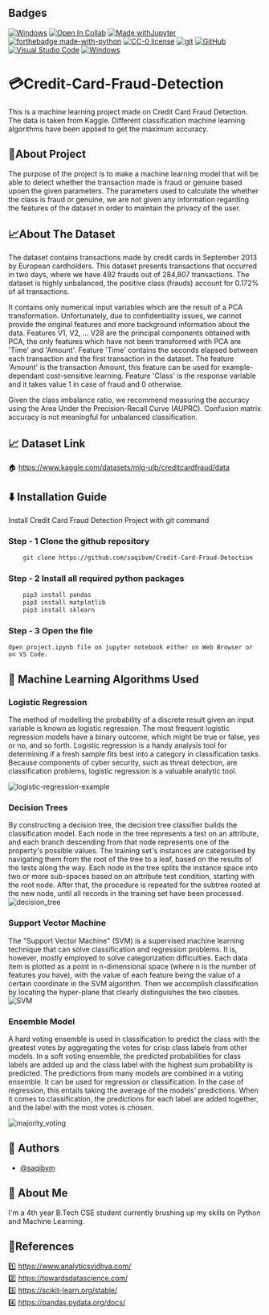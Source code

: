 
## Badges

[![Windows](https://svgshare.com/i/ZhY.svg)](https://svgshare.com/i/ZhY.svg)
[![Open In Collab](https://colab.research.google.com/assets/colab-badge.svg)](https://colab.research.google.com/github/Naereen/badges)
[![Made withJupyter](https://img.shields.io/badge/Made%20with-Jupyter-orange?style=for-the-badge&logo=Jupyter)](https://jupyter.org/try)
[![forthebadge made-with-python](http://ForTheBadge.com/images/badges/made-with-python.svg)](https://www.python.org/)
[![CC-0 license](https://img.shields.io/badge/License-CC--0-blue.svg)](https://creativecommons.org/licenses/by-nd/4.0)
[![git](https://badgen.net/badge/icon/git?icon=git&label)](https://git-scm.com)
[![GitHub](https://img.shields.io/badge/--181717?logo=github&logoColor=ffffff)](https://github.com/)
[![Visual Studio Code](https://img.shields.io/badge/--007ACC?logo=visual%20studio%20code&logoColor=ffffff)](https://code.visualstudio.com/)
[![Windows](https://badgen.net/badge/icon/windows?icon=windows&label)](https://microsoft.com/windows/)


# 💳Credit-Card-Fraud-Detection
This is a machine learning project made on Credit Card Fraud Detection. The data is taken from Kaggle. Different classification machine learning algorithms have been applied to get the maximum accuracy. 






## 🚧About Project
The purpose of the project is to make a machine learning model that will be able to detect whether the transaction made is fraud or genuine based upoen the given parameters.
The parameters used to calculate the whether the class is fraud or genuine, we are not given any information regarding the features of the dataset in order to maintain the privacy of the user.

## 📈About The Dataset
The dataset contains transactions made by credit cards in September 2013 by European cardholders.
This dataset presents transactions that occurred in two days, where we have 492 frauds out of 284,807 transactions. The dataset is highly unbalanced, the positive class (frauds) account for 0.172% of all transactions.

It contains only numerical input variables which are the result of a PCA transformation. Unfortunately, due to confidentiality issues, we cannot provide the original features and more background information about the data. Features V1, V2, … V28 are the principal components obtained with PCA, the only features which have not been transformed with PCA are 'Time' and 'Amount'. Feature 'Time' contains the seconds elapsed between each transaction and the first transaction in the dataset. The feature 'Amount' is the transaction Amount, this feature can be used for example-dependant cost-sensitive learning. Feature 'Class' is the response variable and it takes value 1 in case of fraud and 0 otherwise.

Given the class imbalance ratio, we recommend measuring the accuracy using the Area Under the Precision-Recall Curve (AUPRC). Confusion matrix accuracy is not meaningful for unbalanced classification.

## 📈 Dataset Link
🏠 https://www.kaggle.com/datasets/mlg-ulb/creditcardfraud/data
## ⬇️ Installation Guide

Install Credit Card Fraud Detection Project with git command

### Step - 1 Clone the github repository
```bash
    git clone https://github.com/saqibvm/Credit-Card-Fraud-Detection
```
### Step - 2 Install all required python packages
``` bash
    pip3 install pandas
    pip3 install matplotlib
    pip3 install sklearn
```

### Step - 3 Open the file
    Open project.ipynb file on jupyter notebook either on Web Browser or on VS Code.
## 🤖 Machine Learning Algorithms Used

### Logistic Regression
The method of modelling the probability of a discrete result given an input variable is known as logistic regression. The most frequent logistic regression models have a binary outcome, which might be true or false, yes or no, and so forth.
Logistic regression is a handy analysis tool for determining if a fresh sample fits best into a category in classification tasks. Because components of cyber security, such as threat detection, are classification problems, logistic regression is a valuable analytic tool.

![logistic-regression-example](https://user-images.githubusercontent.com/56130865/163219252-a8caf755-3eb7-47d4-be12-3767d75ebe12.jpg)

### Decision Trees
By constructing a decision tree, the decision tree 
classifier builds the classification model. Each node 
in the tree represents a test on an attribute, and each
 branch descending from that node represents one of the
  property's possible values. The training set's instances
 are categorised by navigating them from the root of the tree
  to a leaf, based on the results of the tests along the way.
   Each node in the tree splits the instance space into two or
more sub-spaces based on an attribute test condition, starting 
with the root node. After that, the procedure is repeated for 
the subtree rooted at the new node, until all records in the
 training set have been processed.
![decision_tree](https://user-images.githubusercontent.com/56130865/163225206-d36d03fa-4cb6-413b-b706-de39bec8cb0a.png)

### Support Vector Machine

The "Support Vector Machine" (SVM) is a supervised machine learning technique that can solve classification and regression problems. It is, however, mostly employed to solve categorization difficulties. Each data item is plotted as a point in n-dimensional space (where n is the number of features you have), with the value of each feature being the value of a certain coordinate in the SVM algorithm. Then we accomplish classification by locating the hyper-plane that clearly distinguishes the two classes.
![SVM](https://user-images.githubusercontent.com/56130865/163222622-27106d44-f14f-478a-9660-24a281fcb302.png)

### Ensemble Model
A hard voting ensemble is used in classification to predict the class with the greatest votes by aggregating the votes for crisp class labels from other models. In a soft voting ensemble, the predicted probabilities for class labels are added up and the class label with the highest sum probability is predicted.
The predictions from many models are combined in a voting ensemble. It can be used for regression or classification. In the case of regression, this entails taking the average of the models' predictions. When it comes to classification, the predictions for each label are added together, and the label with the most votes is chosen.


![majority_voting](https://user-images.githubusercontent.com/56130865/163222690-f0804689-01f3-4d34-9bf1-e456cf50068a.png)

## 📓 Authors

- [@saqibvm](https://github.com/saqibvm)


## 🚀 About Me
I'm a 4th year B.Tech CSE student currently brushing up my skills on Python and Machine Learning.

## 🌟References
1️⃣ https://www.analyticsvidhya.com/ <br/>
2️⃣ https://towardsdatascience.com/ <br/>
3️⃣ https://scikit-learn.org/stable/ <br/>
4️⃣ https://pandas.pydata.org/docs/
